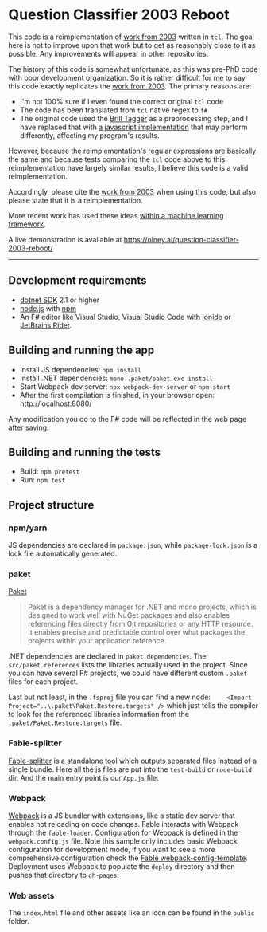 # Question Classifier 2003 Reboot

This code is a reimplementation of [work from 2003](https://olney.ai/category/2003/01/01/Olney-A-Louwerse-M-Mathews-E-M.html) written in `tcl`.
The goal here is not to improve upon that work but to get as reasonably close to it as possible. 
Any improvements will appear in other repositories.

The history of this code is somewhat unfortunate, as this was pre-PhD code with poor development organization. 
So it is rather difficult for me to say this code exactly replicates the [work from 2003](https://olney.ai/category/2003/01/01/Olney-A-Louwerse-M-Mathews-E-M.html).
The primary reasons are:

- I'm not 100% sure if I even found the correct original `tcl` code
- The code has been translated from `tcl` native regex to `f#`
- The original code used the [Brill Tagger](https://en.wikipedia.org/wiki/Brill_tagger) as a preprocessing step, and I have replaced that with [a javascript implementation](https://github.com/NaturalNode/natural) that may perform differently, affecting my program's results.

However, because the reimplementation's regular expressions are basically the same and because tests comparing the `tcl` code above to this reimplementation have largely similar results, I believe this code is a valid reimplementation. 

Accordingly, please cite the [work from 2003](https://olney.ai/category/2003/01/01/Olney-A-Louwerse-M-Mathews-E-M.html) when using this code, but also please state that it is a reimplementation. 

More recent work has used these ideas [within a machine learning framework](https://olney.ai/category/2018/11/05/kellyer.html).

A live demonstration is available at https://olney.ai/question-classifier-2003-reboot/

------------------------------

## Development requirements

* [dotnet SDK](https://www.microsoft.com/net/download/core) 2.1 or higher
* [node.js](https://nodejs.org) with [npm](https://www.npmjs.com/)
* An F# editor like Visual Studio, Visual Studio Code with [Ionide](http://ionide.io/) or [JetBrains Rider](https://www.jetbrains.com/rider/).

## Building and running the app

* Install JS dependencies: `npm install`
* Install .NET dependencies: `mono .paket/paket.exe install`
* Start Webpack dev server: `npx webpack-dev-server` or `npm start`
* After the first compilation is finished, in your browser open: http://localhost:8080/

Any modification you do to the F# code will be reflected in the web page after saving.

## Building and running the tests

* Build: `npm pretest`
* Run: `npm test`

## Project structure

### npm/yarn

JS dependencies are declared in `package.json`, while `package-lock.json` is a lock file automatically generated.

### paket

[Paket](https://fsprojects.github.io/Paket/) 

> Paket is a dependency manager for .NET and mono projects, which is designed to work well with NuGet packages and also enables referencing files directly from Git repositories or any HTTP resource. It enables precise and predictable control over what packages the projects within your application reference.

.NET dependencies are declared in `paket.dependencies`. The `src/paket.references` lists the libraries actually used in the project. Since you can have several F# projects, we could have different custom `.paket` files for each project.

Last but not least, in the `.fsproj` file you can find a new node: `	<Import Project="..\.paket\Paket.Restore.targets" />` which just tells the compiler to look for the referenced libraries information from the `.paket/Paket.Restore.targets` file.

### Fable-splitter

[Fable-splitter]() is a standalone tool which outputs separated files instead of a single bundle. Here all the js files are put into the `test-build` or `node-build`  dir. And the main entry point is our `App.js` file.

### Webpack

[Webpack](https://webpack.js.org) is a JS bundler with extensions, like a static dev server that enables hot reloading on code changes. Fable interacts with Webpack through the `fable-loader`. Configuration for Webpack is defined in the `webpack.config.js` file. Note this sample only includes basic Webpack configuration for development mode, if you want to see a more comprehensive configuration check the [Fable webpack-config-template](https://github.com/fable-compiler/webpack-config-template/blob/master/webpack.config.js). Deployment uses Webpack to populate the `deploy` directory and then pushes that directory to `gh-pages`.

### Web assets

The `index.html` file and other assets like an icon can be found in the `public` folder.